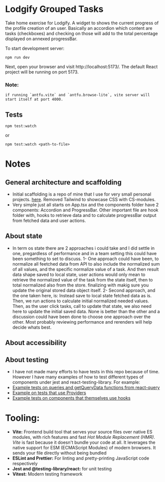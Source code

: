 # Lodgify Grouped Tasks

Take home exercise for Lodgify. A widget to shows the current progress of the profile creation of an user. Basically an accordion which content are tasks (checkboxes) and checking on those will add to the total percentage displayed on annexed progressBar.

To start development server:

```
npm run dev
```

Next, open your browser and visit http://localhost:5173/. The default React project will be running on port 5173.

### Note:

    if running `antfu.vite` and `antfu.browse-lite`, vite server will start itself at port 4000.

## Tests

```
npm test:watch

```

or

```
npm test:watch <path-to-file>

```

# Notes

## General architecture and scaffolding

- Initial scaffolding is a repo of mine that I use for very small personal projects. [here](https://github.com/msrxse/default-scaffold-basic). Removed Tailwind to showcase CSS with CS-modules.
- Very simple just all starts on App.tsx and the components folder have 2 components: Accordion and ProgressBar. Other important file are hook folder with, hooks to retrieve data and to calculate progressBar output from fetched data and user actions.

## About state

- In term os state there are 2 approaches i could take and I did settle in one, pregardless of performance and in a team setting this could have been something to set to discuss.
  1- One approach could have been, to normalize all feetched data from API to also include the normalized sum of all values, and the specific normalize value of a task. And then result data shape saved to local state, user actions would only mean to retrieve the normalized value of the task from the state itself, then to total normalized also from the store. finalizing with makig sure you update the original stored data object itself.
  2- Second approach, and the one taken here, is: Instead save to local state fetched data as is. Then, we run actions to calculate initial normalized needed values. Then, as the user click tasks, call to update that state, we also need here to update the initial saved data.
  None is better than the other and a discussion could have been done to choose one approach over the other. Most probably reviewing performance and rerenders will help decide whats best.

## About accessibility

## About testing

- I have not made many efforts to have tests in this repo because of time. However I have many examples of how to test different types of components under jest and react-testing-library. For example:
- [Example tests on queries and getQueryData functions from react-query](https://github.com/msrxse/oneport-rates-ui/blob/main/src/hooks/rates.ts)
- [Example on tests that use Providers](https://github.com/msrxse/oneport-rates-ui/blob/main/src/hooks/rates.ts)
- [Example tests on components that themselves use hooks](https://github.com/msrxse/oneport-rates-ui/blob/main/src/components/rates/tests/RatesComponent.test.tsx)

# Tooling:

- **Vite:** Frontend build tool that serves your source files over native ES modules, with rich features and fast _Hot Module Replacement (HMR)_. _Vite_ is fast because it doesn't bundle your code at all. It leverages the native support for ESM (ECMAScript Modules) of modern browsers. It sends your file directly without being bundled
- **ESLint and Prettier:** For linting and pretty-printing JavaScript code respectively
- **Jest and @testing-library/react:** for unit testing
- **Vitest:** Modern testing framework
